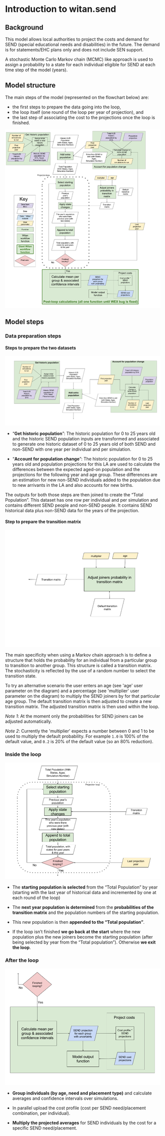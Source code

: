 # Introduction to witan.send

## Background

This model allows local authorities to project the costs and demand for SEND (special educational needs and disabilities) in the future. The demand is for statements/EHC plans only and does not include SEN support.

A stochastic Monte Carlo Markov chain (MCMC) like approach is used to assign a probability to a state for each individual eligible for SEND at each time step of the model (years).

## Model structure

The main steps of the model (represented on the flowchart below) are:

* the first steps to prepare the data going into the loop,
* the loop itself (one round of the loop per year of projection), and
* the last step of associating the cost to the projections once the loop is finished.

![Overview of the SEND model](images/send-model-mvp.png)

## Model steps

### Data preparation steps

#### Steps to prepare the two datasets

![Two data prep steps](images/two-data-prep-steps.png)

* “**Get historic population**”:
The historic population for 0 to 25 years old and the historic SEND population inputs are transformed and associated to generate one historic dataset of 0 to 25 years old of both SEND and non-SEND with one year per individual and per simulation.

* “**Account for population change**”:
The historic population for 0 to 25 years old and population projections for this LA are used to calculate the differences between the expected aged-on population and the projections for the following year and age group. These differences are an estimation for new non-SEND individuals added to the population due to new arrivants in the LA and also accounts for new births.

The outputs for both those steps are then joined to create the “Total Population”.
This dataset has one row per individual and per simulation and contains different SEND people and non-SEND people. It contains SEND historical data plus non-SEND data for the years of the projection.

#### Step to prepare the transition matrix

![Preparation of the transition matrix](images/prep-transition-matrix.png)

The main specificity when using a Markov chain approach is to define a structure that holds the probability for an individual from a particular group to transition to another group.
This structure is called a transition matrix.
The stochasticity is reflected by the use of a random number to select the transition state.

To try an alternative scenario the user enters an age (see 'age' user parameter on the diagram) and a percentage (see 'multiplier' user parameter on the diagram) to multiply the SEND joiners by for that particular age group. The default transition matrix is then adjusted to create a new transition matrix.
The adjusted transition matrix is then used within the loop.

*Note 1*: At the moment only the probabilities for SEND joiners can be adjusted automatically.

*Note 2*: Currently the 'multiplier' expects a number between 0 and 1 to be used to multiply the default probability. For example `1.0` is 100% of the default value, and `0.2` is 20% of the default value (so an 80% reduction).


### Inside the loop

![Steps inside the loop](images/steps-inside-the-loop.png)

* The **starting population is selected** from the “Total Population” by year (starting with the last year of historical data and incremented by one at each round of the loop)

* The **next year population is determined** from the **probabilities of the transition matrix** and the population numbers of the starting population.

* This new population is then **appended to the “Total population”**.

* If the loop isn’t finished **we go back at the start** where the new population plus the new joiners become the starting population (after being selected by year from the “Total population”). Otherwise **we exit the loop**.


### After the loop

![Steps after the loop](images/steps-after-the-loop.png)

* **Group individuals (by age, need and placement type)** and calculate averages and confidence intervals over simulations.

* In parallel upload the cost profile (cost per SEND need/placement combination, per individual).

* **Multiply the projected averages** for SEND individuals by the cost for a specific SEND need/placement.
